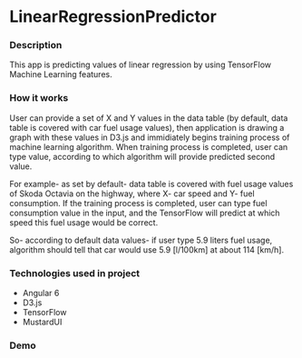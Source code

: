 # LinearRegressionPredictor

### Description 
This app is predicting values of linear regression by using TensorFlow Machine Learning features.

### How it works
User can provide a set of X and Y values in the data table (by default, data table is covered with car fuel usage values), then application is drawing a graph with these values in D3.js and immidiately begins training process of machine learning algorithm. When training process is completed, user can type value, according to which algorithm will provide predicted second value.

For example- as set by default- data table is covered with fuel usage values of Skoda Octavia on the highway, where X- car speed and Y- fuel consumption. If the training process is completed, user can type fuel consumption value in the input, and the TensorFlow will predict at which speed this fuel usage would be correct. 

So- according to default data values- if user type 5.9 liters fuel usage, algorithm should tell that car would use 5.9 [l/100km] at about 114 [km/h]. 

### Technologies used in project
* Angular 6
* D3.js
* TensorFlow
* MustardUI

### Demo

